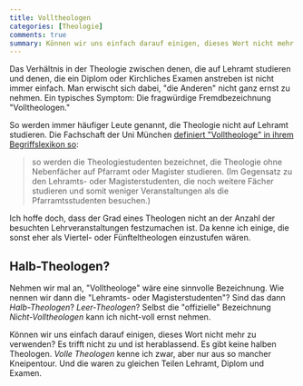 ```yaml
---
title: Volltheologen
categories: [Theologie]
comments: true
summary: Können wir uns einfach darauf einigen, dieses Wort nicht mehr zu verwenden?
---
```


Das Verhältnis in der Theologie zwischen denen, die auf Lehramt studieren und denen, die ein Diplom oder Kirchliches Examen anstreben ist nicht immer einfach. Man erwischt sich dabei, "die Anderen" nicht ganz ernst zu nehmen. Ein typisches Symptom: Die fragwürdige Fremdbezeichnung "Volltheologen." 

So werden immer häufiger Leute genannt, die Theologie nicht auf Lehramt studieren. Die Fachschaft der Uni München [definiert "Volltheologe" in ihrem Begriffslexikon so](http://www.fachschaft.evtheol.uni-muenchen.de/service/begriffslexikon/index.html):

> so werden die Theologiestudenten bezeichnet, die Theologie ohne Nebenfächer auf Pfarramt oder Magister studieren. (Im Gegensatz zu den Lehramts- oder Magisterstudenten, die noch weitere Fächer studieren und somit weniger Veranstaltungen als die Pfarramtsstudenten besuchen.)

Ich hoffe doch, dass der Grad eines Theologen nicht an der Anzahl der besuchten Lehrveranstaltungen festzumachen ist. Da kenne ich einige, die sonst eher als Viertel- oder Fünfteltheologen einzustufen wären.

## Halb-Theologen?

Nehmen wir mal an, "Volltheologe" wäre eine sinnvolle Bezeichnung. Wie nennen wir dann die "Lehramts- oder Magisterstudenten"? Sind das dann *Halb-Theologen*? *Leer-Theologen*? Selbst die "offizielle" Bezeichnung *Nicht-Volltheologen* kann ich nicht-voll ernst nehmen. 

Können wir uns einfach darauf einigen, dieses Wort nicht mehr zu verwenden? Es trifft nicht zu und ist herablassend. Es gibt keine halben Theologen. *Volle Theologen* kenne ich zwar, aber nur aus so mancher Kneipentour. Und die waren zu gleichen Teilen Lehramt, Diplom und Examen.